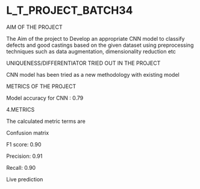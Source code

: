 # L_T_PROJECT_BATCH34
AIM OF THE PROJECT

The Aim of the project to Develop an appropriate CNN model to classify defects and good castings based on the given dataset using preprocessing techniques such as data augmentation, dimensionality reduction etc

UNIQUENESS/DIFFERENTIATOR TRIED OUT IN THE PROJECT

CNN model has been tried as a new methodology with existing model

METRICS OF THE PROJECT

Model accuracy for CNN : 0.79

4.METRICS

The calculated metric terms are

Confusion matrix

F1 score: 0.90

Precision: 0.91

Recall: 0.90

Live prediction
